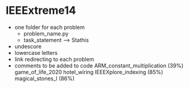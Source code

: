 # IEEExtreme14
- one folder for each problem
  - problem_name.py
  - task_statement --> Stathis
- undescore
- lowercase letters
- link redirecting to each problem
- comments to be added to code
ARM_constant_multiplication (39%)
game_of_life_2020
hotel_wiring
IEEEXplore_indexing (85%)
magical_stones_I (86%)
